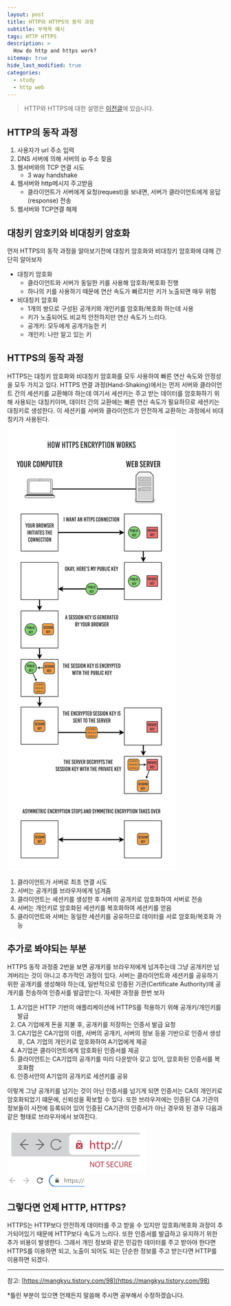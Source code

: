 ```yaml
---
layout: post
title: HTTP와 HTTPS의 동작 과정
subtitle: 부제목 예시
tags: HTTP HTTPS
description: >
  How do http and https work?
sitemap: true
hide_last_modified: true
categories:
  - study
  - http web
---
```


>HTTP와 HTTPS에 대한 설명은 [이전글]에 있습니다.

[이전글]:https://parkmuhyeun.github.io/study/http%20web/2022-08-10-http-https/

## HTTP의 동작 과정
1. 사용자가 url 주소 입력
2. DNS 서버에 의해 서버의 ip 주소 찾음
3. 웹서버와의 TCP 연결 시도
   - 3 way handshake
4. 웹서버와 http메시지 주고받음
   - 클라이언트가 서버에게 요청(request)을 보내면, 서버가 클라이언트에게 응답(response) 전송
5. 웹서버와 TCP연결 해제

## 대칭키 암호키와 비대칭키 암호화
먼저 HTTPS의 동작 과정을 알아보기전에 대칭키 암호화와 비대칭키 암호화에 대해 간단히 알아보자

- 대칭키 암호화
  - 클라이언트와 서버가 동일한 키를 사용해 암호화/복호화 진행
  - 하나의 키를 사용하기 때문에 연산 속도가 빠르지만 키가 노출되면 매우 위험
- 비대칭키 암호화
  - 1개의 쌍으로 구성된 공개키와 개인키를 암호화/복호화 하는데 사용
  - 키가 노출되어도 비교적 안전하지만 연산 속도가 느리다.
  - 공개키: 모두에게 공개가능한 키
  - 개인키: 나만 알고 있는 키

## HTTPS의 동작 과정
HTTPS는 대칭키 암호화와 비대칭키 암호화를 모두 사용하여 빠른 연산 속도와 안정성을 모두 가지고 있다. HTTPS 연결 과정(Hand-Shaking)에서는 먼저 서버와 클라이언트 간의 세션키를 교환해야 하는데 여기서 세션키는 주고 받는 데이터를 암호화하기 위해 사용되는 대칭키이며, 데이터 간의 교환에는 빠른 연산 속도가 필요하므로 세션키는 대칭키로 생성한다. 이 세션키를 서버와 클라이언트가 안전하게 교환하는 과정에서 비대칭키가 사용된다.

![](/assets//img/blog/study/http-web/hhr_1.png)

1. 클라이언트가 서버로 최초 연결 시도
2. 서버는 공개키를 브라우저에게 넘겨줌
3. 클라이언트는 세션키를 생성한 후 서버의 공개키로 암호화하여 서버로 전송
4. 서버는 개인키로 암호화된 세션키를 복호화하여 세션키를 얻음
5. 클라이언트와 서버는 동일한 세션키를 공유하므로 데이터를 서로 암호화/복호화 가능

## 추가로 봐야되는 부분
HTTPS 동작 과정중 2번을 보면 공개키를 브라우저에게 넘겨주는데 그냥 공개키만 넘겨버리는 것이 아니고 추가적인 과정이 있다. 서버는 클라이언트와 세션키를 공유하기 위한 공개키를 생성해야 하는데, 일반적으로 인증된 기관(Certificate Authority)에 공개키를 전송하여 인증서를 발급받는다. 자세한 과정을 한번 보자

1. A기업은 HTTP 기반의 애플리케이션에 HTTPS를 적용하기 위해 공개키/개인키를 발급
2. CA 기업에게 돈을 지불 후, 공개키를 저장하는 인증서 발급 요청
3. CA기업은 CA기업의 이름, 서버의 공개키, 서버의 정보 등을 기반으로 인증서 생성후, CA 기업의 개인키로 암호화하여 A기업에게 제공
4. A기업은 클라이언트에게 암호화된 인증서를 제공
5. 클라이언트는 CA기업의 공개키를 미리 다운받아 갖고 있어, 암호화된 인증서를 복호화함
6. 인증서안의 A기업의 공개키로 세션키를 공유

이렇게 그냥 공개키를 넘기는 것이 아닌 인증서를 넘기게 되면 인증서는 CA의 개인키로 암호화되었기 떄문에, 신뢰성을 확보할 수 있다. 또한 브라우저에는 인증된 CA 기관의 정보들이 사전에 등록되어 있어 인증된 CA기관의 인증서가 아닌 경우와 된 경우 다음과 같은 형태로 브라우저에서 보여진다.

![](/assets//img/blog/study/http-web/hhr_2.PNG)
![](/assets//img/blog/study/http-web/hhr_3.PNG)

## 그렇다면 언제 HTTP, HTTPS?
HTTPS는 HTTP보다 안전하게 데이터를 주고 받을 수 있지만 암호화/복호화 과정이 추가되어있기 때문에 HTTP보다 속도가 느리다. 또한 인증서를 발급하고 유지하기 위한 추가 비용이 발생한다. 그래서 개인 정보와 같은 민감한 데이터를 주고 받아야 한다면 HTTPS를 이용하면 되고, 노출이 되어도 되는 단순한 정보를 주고 받는다면 HTTP를 이용하면 되겠다.

---

참고:
[https://mangkyu.tistory.com/98](https://mangkyu.tistory.com/98)

*틀린 부분이 있으면 언제든지 말씀해 주시면 공부해서 수정하겠습니다.